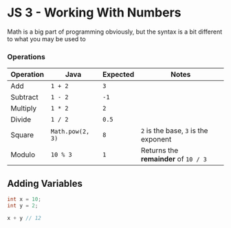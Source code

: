 # JS 3 - Working With Numbers

Math is a big part of programming obviously, but the syntax is a bit different to what you may be used to

### Operations

| Operation | Java             | Expected | Notes                                 |
| --------- | ---------------- | -------- | ------------------------------------- |
| Add       | `1 + 2`          | `3`      |                                       |
| Subtract  | `1 - 2`          | `-1`     |                                       |
| Multiply  | `1 * 2`          | `2`      |                                       |
| Divide    | `1 / 2`          | `0.5`    |                                       |
| Square    | `Math.pow(2, 3)` | `8`      | `2` is the base, `3` is the exponent  |
| Modulo    | `10 % 3`         | `1`      | Returns the **remainder** of `10 / 3` |

## Adding Variables

```java
int x = 10;
int y = 2;

x + y // 12
```
